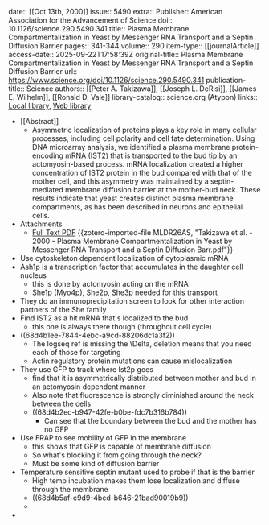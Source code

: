 date:: [[Oct 13th, 2000]]
issue:: 5490
extra:: Publisher: American Association for the Advancement of Science
doi:: 10.1126/science.290.5490.341
title:: Plasma Membrane Compartmentalization in Yeast by Messenger RNA Transport and a Septin Diffusion Barrier
pages:: 341-344
volume:: 290
item-type:: [[journalArticle]]
access-date:: 2025-09-22T17:58:39Z
original-title:: Plasma Membrane Compartmentalization in Yeast by Messenger RNA Transport and a Septin Diffusion Barrier
url:: https://www.science.org/doi/10.1126/science.290.5490.341
publication-title:: Science
authors:: [[Peter A. Takizawa]], [[Joseph L. DeRisi]], [[James E. Wilhelm]], [[Ronald D. Vale]]
library-catalog:: science.org (Atypon)
links:: [Local library](zotero://select/library/items/IN543XBK), [Web library](https://www.zotero.org/users/6106196/items/IN543XBK)

- [[Abstract]]
	- Asymmetric localization of proteins plays a key role in many cellular processes, including cell polarity and cell fate determination. Using DNA microarray analysis, we identified a plasma membrane protein-encoding mRNA (IST2) that is transported to the bud tip by an actomyosin-based process. mRNA localization created a higher concentration of IST2 protein in the bud compared with that of the mother cell, and this asymmetry was maintained by a septin-mediated membrane diffusion barrier at the mother-bud neck. These results indicate that yeast creates distinct plasma membrane compartments, as has been described in neurons and epithelial cells.
- Attachments
	- [Full Text PDF](https://www.science.org/doi/pdf/10.1126/science.290.5490.341) {{zotero-imported-file MLDR26AS, "Takizawa et al. - 2000 - Plasma Membrane Compartmentalization in Yeast by Messenger RNA Transport and a Septin Diffusion Barr.pdf"}}
- Use cytoskeleton dependent localization of cytoplasmic mRNA
- Ash1p is a transcription factor that accumulates in the daughter cell nucleus
	- this is done by actomyosin acting on the mRNA
	- She1p (Myo4p), She2p, She3p needed for this transport
- They do an immunoprecipitation screen to look for other interaction partners of the She family
- Find IST2 as a hit mRNA that's localized to the bud
	- this one is always there though (throughout cell cycle)
- ((68d4b1ee-7844-4ebc-a9cd-88206dc1a3f2))
	- The logseq ref is missing the \Delta, deletion means that you need each of those for targeting
	- Actin regulatory protein mutations can cause mislocalization
- They use GFP to track where Ist2p goes
	- find that it is asymmetrically distributed between mother and bud in an actomyosin dependent manner
	- Also note that fluorescence is strongly diminished around the neck between the cells
	- ((68d4b2ec-b947-42fe-b0be-fdc7b316b784))
		- Can see that the boundary between the bud and the mother has no GFP
- Use FRAP to see mobility of GFP in the membrane
	- this shows that GFP is capable of membrane diffusion
	- So what's blocking it from going through the neck?
	- Must be some kind of diffusion barrier
- Temperature sensitive septin mutant used to probe if that is the barrier
	- High temp incubation makes them lose localization and diffuse through the membrane
	- ((68d4b5af-e9d9-4bcd-b646-21bad90019b9))
	-
-